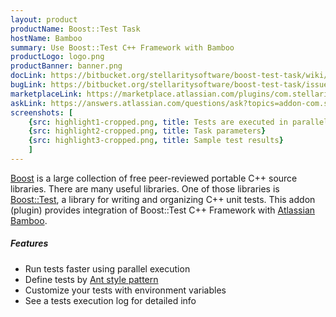 ```yaml
---
layout: product
productName: Boost::Test Task
hostName: Bamboo
summary: Use Boost::Test C++ Framework with Bamboo
productLogo: logo.png
productBanner: banner.png
docLink: https://bitbucket.org/stellaritysoftware/boost-test-task/wiki/Home
bugLink: https://bitbucket.org/stellaritysoftware/boost-test-task/issues/new
marketplaceLink: https://marketplace.atlassian.com/plugins/com.stellarity.bamboo.boosttest-task/overview
askLink: https://answers.atlassian.com/questions/ask?topics=addon-com.stellarity.bamboo.boosttest-task
screenshots: [
    {src: highlight1-cropped.png, title: Tests are executed in parallel}
    {src: highlight2-cropped.png, title: Task parameters}
    {src: highlight3-cropped.png, title: Sample test results}
    ]
---
```


[Boost](http://www.boost.org/) is a large collection of free peer-reviewed portable C++ source libraries. There are many useful libraries. One of those libraries is [Boost::Test](http://www.boost.org/doc/libs/release/libs/test), a library for writing and organizing C++ unit tests. This addon (plugin) provides integration of Boost::Test C++ Framework with [Atlassian Bamboo](http://www.atlassian.com/software/bamboo).

##### Features
* Run tests faster using parallel execution
* Define tests by [Ant style pattern](https://ant.apache.org/manual/dirtasks.html#patterns)
* Customize your tests with environment variables
* See a tests execution log for detailed info